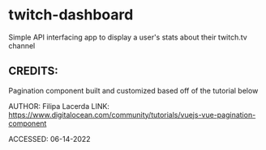 # twitch-dashboard

Simple API interfacing app to display a user's stats about their twitch.tv channel


## CREDITS:

Pagination component built and customized based off of the tutorial below

AUTHOR: Filipa Lacerda
LINK: https://www.digitalocean.com/community/tutorials/vuejs-vue-pagination-component

ACCESSED: 06-14-2022
